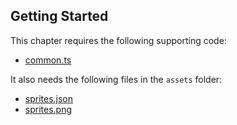 ## Getting Started

This chapter requires the following supporting code:

- [common.ts](common.ts)

It also needs the following files in the `assets` folder:

- [sprites.json](../assets/sprites.json)
- [sprites.png](../assets/sprites.png)
